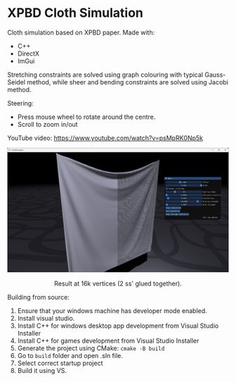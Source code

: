 # XPBD Cloth Simulation

Cloth simulation based on XPBD paper.
Made with:
- C++
- DirectX
- ImGui

Stretching constraints are solved using graph colouring with typical Gauss-Seidel method, while sheer and bending constraints are solved using Jacobi method.

Steering:
- Press mouse wheel to rotate around the centre.
- Scroll to zoom in/out

YouTube video: https://www.youtube.com/watch?v=psMpRK0Np5k

![Solid Image](./images/Photo.png)
<p align="center">Result at 16k vertices (2 ss' glued together).</p>

Building from source:
1. Ensure that your windows machine has developer mode enabled.
2. Install visual studio.
3. Install C++ for windows desktop app development from Visual Studio Installer
4. Install C++ for games development from Visual Studio Installer
5. Generate the project using CMake: ```cmake -B build```
6. Go to ```build``` folder and open .sln file.
7. Select correct startup project
8. Build it using VS.
